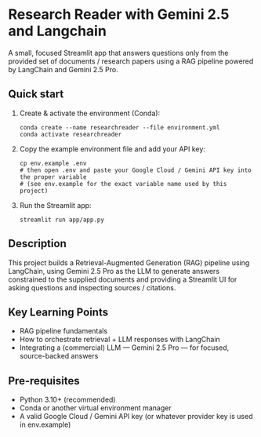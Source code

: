 # Research Reader with Gemini 2.5 and Langchain

A small, focused Streamlit app that answers questions only from the provided set of documents / research papers using a RAG pipeline powered by LangChain and Gemini 2.5 Pro.

## Quick start

1. Create & activate the environment (Conda):

    ```
    conda create --name researchreader --file environment.yml
    conda activate researchreader

2. Copy the example environment file and add your API key:

    ```
    cp env.example .env
    # then open .env and paste your Google Cloud / Gemini API key into the proper variable
    # (see env.example for the exact variable name used by this project)

3. Run the Streamlit app:

    ```
    streamlit run app/app.py

## Description

This project builds a Retrieval-Augmented Generation (RAG) pipeline using LangChain, using Gemini 2.5 Pro as the LLM to generate answers constrained to the supplied documents and providing a Streamlit UI for asking questions and inspecting sources / citations.

## Key Learning Points

- RAG pipeline fundamentals
- How to orchestrate retrieval + LLM responses with LangChain
- Integrating a (commercial) LLM — Gemini 2.5 Pro — for focused, source-backed answers

## Pre-requisites

- Python 3.10+ (recommended)
- Conda or another virtual environment manager
- A valid Google Cloud / Gemini API key (or whatever provider key is used in env.example)
